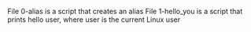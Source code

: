 File 0-alias is a script that creates an alias
File 1-hello_you is a script that prints hello user, where user is the current Linux user
